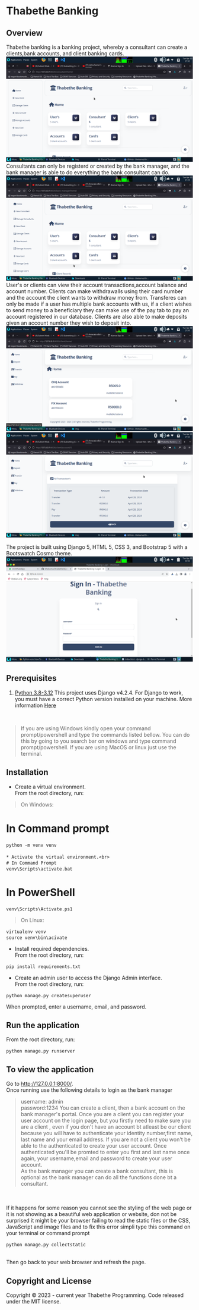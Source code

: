 # Thabethe Banking

## Overview
Thabethe banking is a banking project, whereby a consultant can create a clients,bank accounts, and client banking cards. 
![Home Page](https://github.com/bhekumuzithabethe/django-banking-app/blob/main/static/img/consultant_home.png)
Consultants can only be registerd or created by the bank manager, and the bank manager is able to do everything the bank consultant can do.
![Home Page](https://github.com/bhekumuzithabethe/django-banking-app/blob/main/static/img/bank_manager_home.png)
User's or clients can view their account transactions,account balance and account number. Clients can make withdrawalls using their card number and the account the client wants to withdraw money from. Transferes can only be made if a user has multiple bank accounts with us, if a client wishes to send money to a beneficiary they can make use of the pay tab to pay an account registered in our database. Clients are also able to make deposits given an account number they wish to deposit into.
![Home Page](https://github.com/bhekumuzithabethe/django-banking-app/blob/main/static/img/client_home.png)
![Home Page](https://github.com/bhekumuzithabethe/django-banking-app/blob/main/static/img/transactions.png)

The project is built using  Django 5, HTML 5, CSS 3, and Bootstrap 5 with a Bootswatch Cosmo theme.
![Home Page](https://github.com/bhekumuzithabethe/django-banking-app/blob/main/static/img/Home.png)
## Prerequisites

1. [Python 3.8-3.12](https://www.python.org/)
This project uses Django v4.2.4. For Django to work, you must have a correct Python version installed on your machine. More information [Here](https://django.readthedocs.io/en/stable/faq/install.html)
<br>

>If you are using Windows kindly open your command prompt/powershell and type the commands listed bellow. You can do this by going to you search bar on windows and type command prompt/powershell. If you are using MacOS or linux just use the terminal.

## Installation

* Create a virtual environment.<br>
From the root directory, run:

>On Windows:

# In Command prompt
```
python -m venv venv

* Activate the virtual environment.<br>
# In Command Prompt
venv\Scripts\activate.bat
```
# In PowerShell
```
venv\Scripts\Activate.ps1
```

>On Linux:
```
virtualenv venv
source venv\bin\acivate
```

* Install required dependencies.<br>
From the root directory, run:
```
pip install requirements.txt
```

* Create an admin user to access the Django Admin interface.<br>
From the root directory, run:
```
python manage.py createsuperuser
```
When prompted, enter a username, email, and password.


## Run the application
From the root directory, run:
```
python manage.py runserver
```

## To view the application

Go to http://127.0.0.1:8000/. <br>
Once running use the following details to login as the bank manager
>username: admin<br>password:1234
You can create a client, then a bank account on the bank manager's portal. Once you are a client you can register your user account on the login page, but you firstly need to make sure you are a client , even if you don't have an account bt atleast be our client because you will have to authenticate your identity number,first name, last name and your email address. If you are not a client you won't be able to the authenticated to create your user account. Once authenticated you'll be promted to enter you first and last name once again, your username,email and password to create your user account. <br>
As the bank manager you can create a bank consultant, this is optional as the bank manager can do all the functions done bt a consultant.

<br><br>
If it happens for some reason you cannot see the styling of the web page or it is not showing as a beautiful web application or website, don not be surprised it might be your browser failing to read the static files or the CSS, JavaScript and image files and to fix this error simpli type this command on your terminal or command prompt
```
python manage.py collectstatic
```
<br>
Then go back to your web browser and refresh the page. 

## Copyright and License
Copyright © 2023 - current year Thabethe Programming. Code released under the MIT license.
